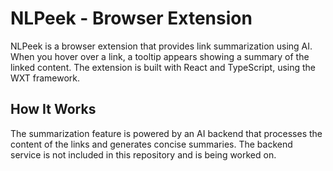 # NLPeek - Browser Extension

NLPeek is a browser extension that provides link summarization using AI. When you hover over a link, a tooltip appears showing a summary of the linked content. The extension is built with React and TypeScript, using the WXT framework.

## How It Works

The summarization feature is powered by an AI backend that processes the content of the links and generates concise summaries. The backend service is not included in this repository and is being worked on.